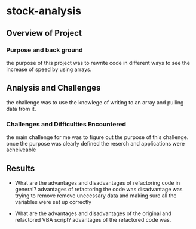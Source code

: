 # stock-analysis

## Overview of Project
 
### Purpose and back ground

the purpose of this project was to rewrite code in different ways to see the increase of speed by using arrays.

## Analysis and Challenges

the challenge was to use the knowlege of writing to an array and pulling data from it.


### Challenges and Difficulties Encountered

the main challenge for me was to figure out the purpose of this challenge.
once the purpose was clearly defined the reserch and applications were acheiveable

 
## Results

- What are the advantages and disadvantages of refactoring code in general?
advantages of refactoring the code was
disadvantage was trying to remove remove unecessary data and making sure all the variables were  set up correctly
 
- What are the advantages and disadvantages of the original and refactored VBA script?
advantages of the refactored code was.

